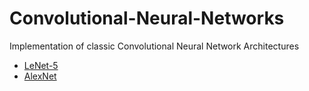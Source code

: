# Convolutional-Neural-Networks
Implementation of classic Convolutional Neural Network Architectures

* [LeNet-5](https://github.com/Koderunners/Convolutional-Neural-Networks/tree/master/Lenet-5)
* [AlexNet](https://github.com/Koderunners/Convolutional-Neural-Networks/tree/master/Alexnet)
